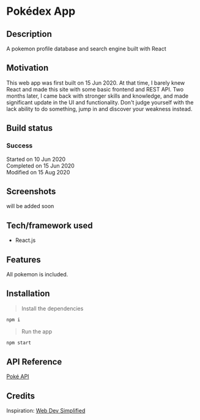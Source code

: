 # Pokédex App

## Description
A pokemon profile database and search engine built with React

## Motivation
This web app was first built on 15 Jun 2020. At that time, I barely knew React and made this site with some basic frontend and REST API. Two months later, I came back with stronger skills and knowledge, and made significant update in the UI and functionality. Don't judge yourself with the lack ability to do something, jump in and discover your weakness instead.

## Build status
### Success
Started on 10 Jun 2020 <br>
Completed on 15 Jun 2020 <br>
Modified on 15 Aug 2020 <br>


## Screenshots
will be added soon

## Tech/framework used
- React.js

## Features
All pokemon is included.

## Installation
> Install the dependencies
```bash
npm i
```

> Run the app
```bash
npm start
```

## API Reference
[Poké API](https://pokeapi.co/)

## Credits
Inspiration: [Web Dev Simplified](https://www.youtube.com/watch?v=o3ZUc7zH8BE)
